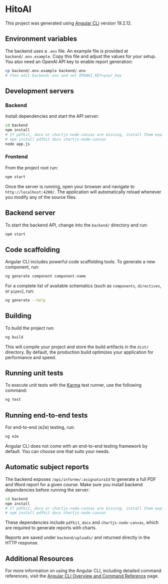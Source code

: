 # HitoAI

This project was generated using [Angular CLI](https://github.com/angular/angular-cli) version 19.2.12.

## Environment variables

The backend uses a `.env` file. An example file is provided at `backend/.env.example`. Copy this file and adjust the values for your setup. You also need an OpenAI API key to enable report generation:

```bash
cp backend/.env.example backend/.env
# then edit backend/.env and set OPENAI_KEY=your_key
```

## Development servers

### Backend

Install dependencies and start the API server:

```bash
cd backend
npm install
# If pdfkit, docx or chartjs-node-canvas are missing, install them explicitly
# npm install pdfkit docx chartjs-node-canvas
node app.js
```

### Frontend

From the project root run:

```bash
npm start
```

Once the server is running, open your browser and navigate to `http://localhost:4200/`. The application will automatically reload whenever you modify any of the source files.

## Backend server

To start the backend API, change into the `backend/` directory and run:

```bash
npm start
```

## Code scaffolding

Angular CLI includes powerful code scaffolding tools. To generate a new component, run:

```bash
ng generate component component-name
```

For a complete list of available schematics (such as `components`, `directives`, or `pipes`), run:

```bash
ng generate --help
```

## Building

To build the project run:

```bash
ng build
```

This will compile your project and store the build artifacts in the `dist/` directory. By default, the production build optimizes your application for performance and speed.

## Running unit tests

To execute unit tests with the [Karma](https://karma-runner.github.io) test runner, use the following command:

```bash
ng test
```

## Running end-to-end tests

For end-to-end (e2e) testing, run:

```bash
ng e2e
```

Angular CLI does not come with an end-to-end testing framework by default. You can choose one that suits your needs.

## Automatic subject reports

The backend exposes `/api/informe/:asignaturaId` to generate a full PDF
and Word report for a given course. Make sure you install backend
dependencies before running the server:

```bash
cd backend
npm install
# If pdfkit, docx or chartjs-node-canvas are missing, install them explicitly
# npm install pdfkit docx chartjs-node-canvas
```

These dependencies include `pdfkit`, `docx` and `chartjs-node-canvas`, which are required to generate reports with charts.

Reports are saved under `backend/uploads/` and returned directly in the
HTTP response.

## Additional Resources

For more information on using the Angular CLI, including detailed command references, visit the [Angular CLI Overview and Command Reference](https://angular.dev/tools/cli) page.

